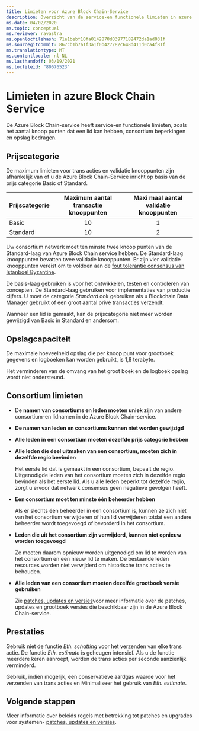 ```yaml
---
title: Limieten voor Azure Block Chain-Service
description: Overzicht van de service-en functionele limieten in azure Block Chain Service
ms.date: 04/02/2020
ms.topic: conceptual
ms.reviewer: ravastra
ms.openlocfilehash: 71e1bebf10fa0142870d03977182472da1ad031f
ms.sourcegitcommit: 867cb1b7a1f3a1f0b427282c648d411d0ca4f81f
ms.translationtype: MT
ms.contentlocale: nl-NL
ms.lasthandoff: 03/19/2021
ms.locfileid: "80676523"
---
```

# <a name="limits-in-azure-blockchain-service"></a>Limieten in azure Block Chain Service

De Azure Block Chain-service heeft service-en functionele limieten, zoals het aantal knoop punten dat een lid kan hebben, consortium beperkingen en opslag bedragen.

## <a name="pricing-tier"></a>Prijscategorie

De maximum limieten voor trans acties en validatie knooppunten zijn afhankelijk van of u de Azure Block Chain-Service inricht op basis van de prijs categorie Basic of Standard.

| Prijscategorie | Maximum aantal transactie knooppunten | Maxi maal aantal validatie knooppunten |
|:---|:---:|:---:|
| Basic | 10 | 1 |
| Standard | 10 | 2 |

Uw consortium netwerk moet ten minste twee knoop punten van de Standard-laag van Azure Block Chain service hebben. De Standard-laag knooppunten bevatten twee validatie knooppunten. Er zijn vier validatie knooppunten vereist om te voldoen aan de [fout tolerantie consensus van Istanboel Byzantine](https://github.com/jpmorganchase/quorum/wiki/Quorum-Consensus).

De basis-laag gebruiken is voor het ontwikkelen, testen en controleren van concepten. De Standard-laag gebruiken voor implementaties van productie cijfers. U moet de categorie *Standard* ook gebruiken als u Blockchain Data Manager gebruikt of een groot aantal privé transacties verzendt.

Wanneer een lid is gemaakt, kan de prijscategorie niet meer worden gewijzigd van Basic in Standard en andersom.

## <a name="storage-capacity"></a>Opslagcapaciteit

De maximale hoeveelheid opslag die per knoop punt voor grootboek gegevens en logboeken kan worden gebruikt, is 1,8 terabyte.

Het verminderen van de omvang van het groot boek en de logboek opslag wordt niet ondersteund.
## <a name="consortium-limits"></a>Consortium limieten

* De **namen van consortiums en leden moeten uniek zijn** van andere consortium-en lidnamen in de Azure Block Chain-service.

* **De namen van leden en consortiums kunnen niet worden gewijzigd**

* **Alle leden in een consortium moeten dezelfde prijs categorie hebben**

* **Alle leden die deel uitmaken van een consortium, moeten zich in dezelfde regio bevinden**

    Het eerste lid dat is gemaakt in een consortium, bepaalt de regio. Uitgenodigde leden van het consortium moeten zich in dezelfde regio bevinden als het eerste lid. Als u alle leden beperkt tot dezelfde regio, zorgt u ervoor dat netwerk consensus geen negatieve gevolgen heeft.

* **Een consortium moet ten minste één beheerder hebben**

    Als er slechts één beheerder in een consortium is, kunnen ze zich niet van het consortium verwijderen of hun lid verwijderen totdat een andere beheerder wordt toegevoegd of bevorderd in het consortium.

* **Leden die uit het consortium zijn verwijderd, kunnen niet opnieuw worden toegevoegd**

    Ze moeten daarom opnieuw worden uitgenodigd om lid te worden van het consortium en een nieuw lid te maken. De bestaande leden resources worden niet verwijderd om historische trans acties te behouden.

* **Alle leden van een consortium moeten dezelfde grootboek versie gebruiken**

    Zie [patches, updates en versies](ledger-versions.md)voor meer informatie over de patches, updates en grootboek versies die beschikbaar zijn in de Azure Block Chain-service.

## <a name="performance"></a>Prestaties

Gebruik niet de functie *Eth. schatting* voor het verzenden van elke trans actie. De functie *Eth. estimate* is geheugen intensief. Als u de functie meerdere keren aanroept, worden de trans acties per seconde aanzienlijk verminderd.

Gebruik, indien mogelijk, een conservatieve aardgas waarde voor het verzenden van trans acties en Minimaliseer het gebruik van *Eth. estimate*.

## <a name="next-steps"></a>Volgende stappen

Meer informatie over beleids regels met betrekking tot patches en upgrades voor systemen- [patches, updates en versies](ledger-versions.md).
